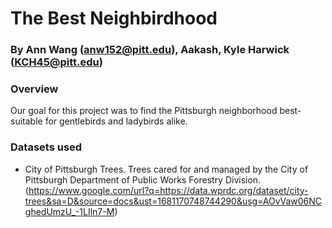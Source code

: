 # The Best Neighbirdhood
### By Ann Wang (anw152@pitt.edu), Aakash, Kyle Harwick (KCH45@pitt.edu)
### Overview 
Our goal for this project was to find the Pittsburgh neighborhood best-suitable for gentlebirds and ladybirds alike. 
### Datasets used
- City of Pittsburgh Trees. Trees cared for and managed by the City of Pittsburgh Department of Public Works Forestry Division. (https://www.google.com/url?q=https://data.wprdc.org/dataset/city-trees&sa=D&source=docs&ust=1681170748744290&usg=AOvVaw06NCghedUmzU_-1LIln7-M)
